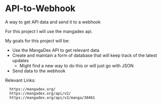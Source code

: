 # API-to-Webhook
A way to get API data and send it to a webhook

For this project I will use the mangadex api. 

My goals for this project will be:
   - Use the MangaDex API to get relevant data
   - Create and maintain a form of database that will keep track of the latest updates
     - Might find a new way to do this or will just go with JSON
   - Send data to the webhook

Relevant Links:
```
  https://mangadex.org/
  https://mangadex.org/api/v2/
  https://mangadex.org/api/v2/manga/30461
```
